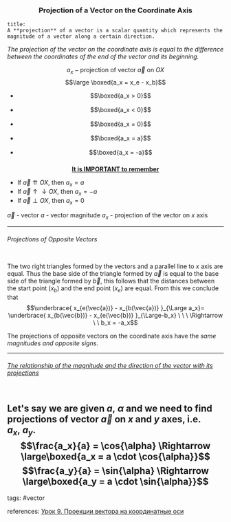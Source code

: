 ### <center>Projection of a Vector on the Coordinate Axis</center>

```ad-definition
title:
A **projection** of a vector is a scalar quantity which represents the magnitude of a vector along a certain direction.
```



*The projection of the vector on the coordinate axis is equal to the difference between the coordinates of the end of the vector and its beginning.*


$$a_x - \text{projection of vector $\vec{a}$ on $OX$}$$
$$\large \boxed{a_x = x_e - x_b}$$

- $$\boxed{a_x > 0}$$ <center><img src="http://urlr.me/pWQ6F" alt="" /></center>
- $$\boxed{a_x < 0}$$ <center><img src="http://urlr.me/Hs7LD" alt="" /></center>
- $$\boxed{a_x = 0}$$ <center><img src="http://urlr.me/RPvH2" alt="" /></center>
- $$\boxed{a_x = a}$$ <center><img src="http://urlr.me/sfqcP" alt="" /></center>
- $$\boxed{a_x = -a}$$ <center><img src="http://urlr.me/FNgkf" alt="" /></center>



**<center><u>It is IMPORTANT to remember</u></center>**
- If $\vec{a} \upuparrows OX$, then $a_x = a$ 
- If $\vec{a} \uparrow\downarrow OX$, then $a_x = -a$
- If $\vec{a} \perp OX$, then $a_x =0$

$\vec{a}$ - vector
$a$ - vector magnitude
$a_x$ - projection of the vector on $x$ axis

---

###### Projections of Opposite Vectors


<center><img src="http://urlr.me/PRms4" alt="" /></center>

The two right triangles formed by the vectors and a parallel line to $x$ axis are equal. Thus the base side of the triangle formed by $\vec{a}$ is equal to the base side of the triangle formed by $\vec{b}$, this follows that the distances between the start point ($x_b$) and the end point ($x_e$) are equal. From this we conclude that
$$\underbrace{ x_{e(\vec{a})} - x_{b(\vec{a})} }_{\Large a_x}= \underbrace{ x_{b(\vec{b})} - x_{e(\vec{b})} }_{\Large-b_x} \ \ \ \Rightarrow \ \ b_x = -a_x$$

The projections of opposite vectors on the coordinate axis have the *same magnitudes and opposite signs*.

---
###### <u>The relationship of the magnitude and the direction of the vector with its projections</u>

<center><img src="http://urlr.me/W4mng" alt="" /></center>

Let's say we are given $a, \ \alpha$ and we need to find projections of vector $\vec{a}$ on $x$ and $y$ axes, i.e. $a_x, \ a_y$. 
$$\frac{a_x}{a} = \cos{\alpha} \Rightarrow \large\boxed{a_x = a \cdot \cos{\alpha}}$$
$$\frac{a_y}{a} = \sin{\alpha} \Rightarrow \large\boxed{a_y = a \cdot \sin{\alpha}}$$
---

tags: #vector 


references: [Урок 9. Проекции вектора на координатные оси](https://www.youtube.com/watch?v=I_u9Ut-g-q4&list=PL1Us50cZo25lqlFjdiK0eQ3t7scFSusdn&index=3)


